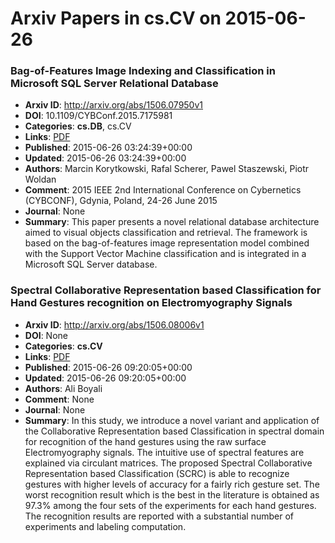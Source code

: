 # Arxiv Papers in cs.CV on 2015-06-26
### Bag-of-Features Image Indexing and Classification in Microsoft SQL Server Relational Database
- **Arxiv ID**: http://arxiv.org/abs/1506.07950v1
- **DOI**: 10.1109/CYBConf.2015.7175981
- **Categories**: **cs.DB**, cs.CV
- **Links**: [PDF](http://arxiv.org/pdf/1506.07950v1)
- **Published**: 2015-06-26 03:24:39+00:00
- **Updated**: 2015-06-26 03:24:39+00:00
- **Authors**: Marcin Korytkowski, Rafal Scherer, Pawel Staszewski, Piotr Woldan
- **Comment**: 2015 IEEE 2nd International Conference on Cybernetics (CYBCONF),
  Gdynia, Poland, 24-26 June 2015
- **Journal**: None
- **Summary**: This paper presents a novel relational database architecture aimed to visual objects classification and retrieval. The framework is based on the bag-of-features image representation model combined with the Support Vector Machine classification and is integrated in a Microsoft SQL Server database.



### Spectral Collaborative Representation based Classification for Hand Gestures recognition on Electromyography Signals
- **Arxiv ID**: http://arxiv.org/abs/1506.08006v1
- **DOI**: None
- **Categories**: **cs.CV**
- **Links**: [PDF](http://arxiv.org/pdf/1506.08006v1)
- **Published**: 2015-06-26 09:20:05+00:00
- **Updated**: 2015-06-26 09:20:05+00:00
- **Authors**: Ali Boyali
- **Comment**: None
- **Journal**: None
- **Summary**: In this study, we introduce a novel variant and application of the Collaborative Representation based Classification in spectral domain for recognition of the hand gestures using the raw surface Electromyography signals. The intuitive use of spectral features are explained via circulant matrices. The proposed Spectral Collaborative Representation based Classification (SCRC) is able to recognize gestures with higher levels of accuracy for a fairly rich gesture set. The worst recognition result which is the best in the literature is obtained as 97.3\% among the four sets of the experiments for each hand gestures. The recognition results are reported with a substantial number of experiments and labeling computation.



